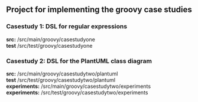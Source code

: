 ## Project for implementing the groovy case studies

### Casestudy 1: DSL for regular expressions
**src:** /src/main/groovy/casestudyone <br>
**test** /src/test/groovy/casestudyone

### Casestudy 2: DSL for the PlantUML class diagram
**src:** /src/main/groovy/casestudytwo/plantuml <br>
**test** /src/test/groovy/casestudytwo/plantuml <br>
**experiments:** /src/main/groovy/casestudytwo/experiments <br>
**experiments:** /src/test/groovy/casestudytwo/experiments



